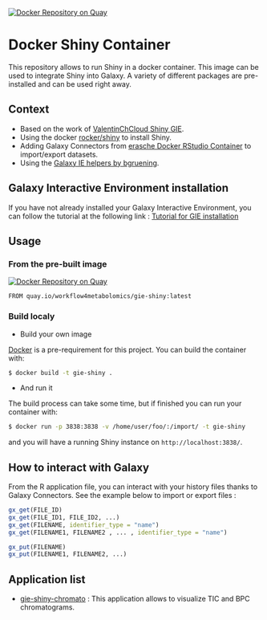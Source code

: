 [![Docker Repository on Quay](https://quay.io/repository/workflow4metabolomics/gie-shiny/status "Docker Repository on Quay")](https://quay.io/repository/workflow4metabolomics/gie-shiny)

# Docker Shiny Container

This repository allows to run Shiny in a docker container. This image can be used to integrate Shiny into Galaxy.
A variety of different packages are pre-installed and can be used right away.


## Context

* Based on the work of [ValentinChCloud Shiny GIE](https://github.com/ValentinChCloud/shiny-GIE).
* Using the docker [rocker/shiny](https://github.com/rocker-org/shiny) to install Shiny.
* Adding Galaxy Connectors from [erasche Docker RStudio Container](https://github.com/erasche/docker-rstudio-notebook) to import/export datasets.
* Using the [Galaxy IE helpers by bgruening](https://github.com/bgruening/galaxy_ie_helpers).


## Galaxy Interactive Environment installation
 
 If you have not already installed your Galaxy Interactive Environment, you can follow the tutorial at the following link : [Tutorial for GIE installation](https://github.com/RomainDallet/Shiny_GIE_installation)


## Usage

### From the pre-built image

[![Docker Repository on Quay](https://quay.io/repository/workflow4metabolomics/gie-shiny/status "Docker Repository on Quay")](https://quay.io/repository/workflow4metabolomics/gie-shiny)

```
FROM quay.io/workflow4metabolomics/gie-shiny:latest
```


### Build localy 

* Build your own image

 [Docker](https://www.docker.com) is a pre-requirement for this project. You can build the container with:
 ```bash
 $ docker build -t gie-shiny .
 ```

 * And run it
 
 The build process can take some time, but if finished you can run your container with:
 ```bash
 $ docker run -p 3838:3838 -v /home/user/foo/:/import/ -t gie-shiny
 ```
 and you will have a running Shiny instance on ``http://localhost:3838/``.
 
 
 ## How to interact with Galaxy

From the R application file, you can interact with your history files thanks to Galaxy Connectors. See the example below to import or export files :

```R
gx_get(FILE_ID)
gx_get(FILE_ID1, FILE_ID2, ...)
gx_get(FILENAME, identifier_type = "name")
gx_get(FILENAME1, FILENAME2 , ... , identifier_type = "name")

gx_put(FILENAME)
gx_put(FILENAME1, FILENAME2, ...)
```

 
 ## Application list
 
 * [gie-shiny-chromato](https://github.com/workflow4metabolomics/gie-shiny-chromato) : This application allows to visualize TIC and BPC chromatograms. 
